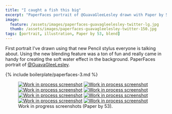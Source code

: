 ```yaml
---
title: "I caught a fish this big"
excerpt: "PaperFaces portrait of @GuavaGleeLesley drawn with Paper by 53 on an iPad."
image: 
  feature: /assets/images/paperfaces-guavagleelesley-twitter-lg.jpg
  thumb: /assets/images/paperfaces-guavagleelesley-twitter-150.jpg
tags: [portrait, illustration, Paper by 53, blend]
---
```


First portrait I've drawn using that new Pencil stylus everyone is talking about. Using the new blending feature was a ton of fun and really came in handy for creating the soft water effect in the background. PaperFaces portrait of <a href="http://twitter.com/GuavaGleeLesley">@GuavaGleeLesley</a>.

{% include boilerplate/paperfaces-3.md %}

<figure class="half">
  <a href="{{ site.url }}/assets/images/paperfaces-guavagleelesley-process-1-lg.jpg"><img src="{{ site.url }}/assets/images/paperfaces-guavagleelesley-process-1-600.jpg" alt="Work in process screenshot"></a>
  <a href="{{ site.url }}/assets/images/paperfaces-guavagleelesley-process-2-lg.jpg"><img src="{{ site.url }}/assets/images/paperfaces-guavagleelesley-process-2-600.jpg" alt="Work in process screenshot"></a>
  <a href="{{ site.url }}/assets/images/paperfaces-guavagleelesley-process-3-lg.jpg"><img src="{{ site.url }}/assets/images/paperfaces-guavagleelesley-process-3-600.jpg" alt="Work in process screenshot"></a>
  <a href="{{ site.url }}/assets/images/paperfaces-guavagleelesley-process-4-lg.jpg"><img src="{{ site.url }}/assets/images/paperfaces-guavagleelesley-process-4-600.jpg" alt="Work in process screenshot"></a>
  <a href="{{ site.url }}/assets/images/paperfaces-guavagleelesley-process-5-lg.jpg"><img src="{{ site.url }}/assets/images/paperfaces-guavagleelesley-process-5-600.jpg" alt="Work in process screenshot"></a>
  <a href="{{ site.url }}/assets/images/paperfaces-guavagleelesley-process-6-lg.jpg"><img src="{{ site.url }}/assets/images/paperfaces-guavagleelesley-process-6-600.jpg" alt="Work in process screenshot"></a>
  <a href="{{ site.url }}/assets/images/paperfaces-guavagleelesley-process-7-lg.jpg"><img src="{{ site.url }}/assets/images/paperfaces-guavagleelesley-process-7-600.jpg" alt="Work in process screenshot"></a>
  <a href="{{ site.url }}/assets/images/paperfaces-guavagleelesley-process-8-lg.jpg"><img src="{{ site.url }}/assets/images/paperfaces-guavagleelesley-process-8-600.jpg" alt="Work in process screenshot"></a>
  <figcaption>Work in progress screenshots (Paper by 53).</figcaption>
</figure>